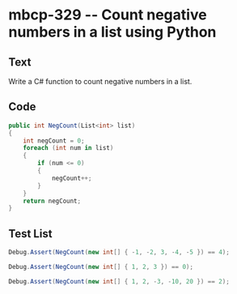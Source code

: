 # mbcp-329 -- Count negative numbers in a list using Python

## Text

Write a C# function to count negative numbers in a list.

## Code

```csharp
public int NegCount(List<int> list) 
{
    int negCount = 0;
    foreach (int num in list) 
    {
        if (num <= 0) 
        {
            negCount++;
        }
    }
    return negCount;
}
```

## Test List

```csharp
Debug.Assert(NegCount(new int[] { -1, -2, 3, -4, -5 }) == 4);
```

```csharp
Debug.Assert(NegCount(new int[] { 1, 2, 3 }) == 0);
```

```csharp
Debug.Assert(NegCount(new int[] { 1, 2, -3, -10, 20 }) == 2);
```
